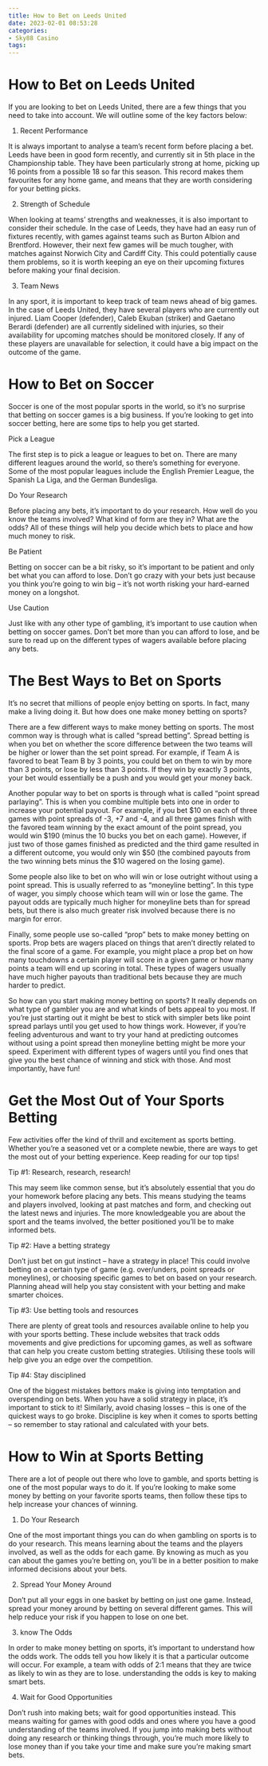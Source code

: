 ```yaml
---
title: How to Bet on Leeds United 
date: 2023-02-01 08:53:28
categories:
- Sky88 Casino
tags:
---
```



#  How to Bet on Leeds United 

If you are looking to bet on Leeds United, there are a few things that you need to take into account. We will outline some of the key factors below:

1. Recent Performance

It is always important to analyse a team’s recent form before placing a bet. Leeds have been in good form recently, and currently sit in 5th place in the Championship table. They have been particularly strong at home, picking up 16 points from a possible 18 so far this season. This record makes them favourites for any home game, and means that they are worth considering for your betting picks.

2. Strength of Schedule

When looking at teams’ strengths and weaknesses, it is also important to consider their schedule. In the case of Leeds, they have had an easy run of fixtures recently, with games against teams such as Burton Albion and Brentford. However, their next few games will be much tougher, with matches against Norwich City and Cardiff City. This could potentially cause them problems, so it is worth keeping an eye on their upcoming fixtures before making your final decision.

3. Team News

In any sport, it is important to keep track of team news ahead of big games. In the case of Leeds United, they have several players who are currently out injured. Liam Cooper (defender), Caleb Ekuban (striker) and Gaetano Berardi (defender) are all currently sidelined with injuries, so their availability for upcoming matches should be monitored closely. If any of these players are unavailable for selection, it could have a big impact on the outcome of the game.

#  How to Bet on Soccer 

Soccer is one of the most popular sports in the world, so it’s no surprise that betting on soccer games is a big business. If you’re looking to get into soccer betting, here are some tips to help you get started.

Pick a League

The first step is to pick a league or leagues to bet on. There are many different leagues around the world, so there’s something for everyone. Some of the most popular leagues include the English Premier League, the Spanish La Liga, and the German Bundesliga.

Do Your Research

Before placing any bets, it’s important to do your research. How well do you know the teams involved? What kind of form are they in? What are the odds? All of these things will help you decide which bets to place and how much money to risk.

Be Patient

Betting on soccer can be a bit risky, so it’s important to be patient and only bet what you can afford to lose. Don’t go crazy with your bets just because you think you’re going to win big – it’s not worth risking your hard-earned money on a longshot.

Use Caution

Just like with any other type of gambling, it’s important to use caution when betting on soccer games. Don’t bet more than you can afford to lose, and be sure to read up on the different types of wagers available before placing any bets.

#  The Best Ways to Bet on Sports 

It’s no secret that millions of people enjoy betting on sports. In fact, many make a living doing it. But how does one make money betting on sports?

There are a few different ways to make money betting on sports. The most common way is through what is called “spread betting”. Spread betting is when you bet on whether the score difference between the two teams will be higher or lower than the set point spread. For example, if Team A is favored to beat Team B by 3 points, you could bet on them to win by more than 3 points, or lose by less than 3 points. If they win by exactly 3 points, your bet would essentially be a push and you would get your money back.

Another popular way to bet on sports is through what is called “point spread parlaying”. This is when you combine multiple bets into one in order to increase your potential payout. For example, if you bet $10 on each of three games with point spreads of -3, +7 and -4, and all three games finish with the favored team winning by the exact amount of the point spread, you would win $190 (minus the 10 bucks you bet on each game). However, if just two of those games finished as predicted and the third game resulted in a different outcome, you would only win $50 (the combined payouts from the two winning bets minus the $10 wagered on the losing game).

Some people also like to bet on who will win or lose outright without using a point spread. This is usually referred to as “moneyline betting”. In this type of wager, you simply choose which team will win or lose the game. The payout odds are typically much higher for moneyline bets than for spread bets, but there is also much greater risk involved because there is no margin for error.

Finally, some people use so-called “prop” bets to make money betting on sports. Prop bets are wagers placed on things that aren’t directly related to the final score of a game. For example, you might place a prop bet on how many touchdowns a certain player will score in a given game or how many points a team will end up scoring in total. These types of wagers usually have much higher payouts than traditional bets because they are much harder to predict.

So how can you start making money betting on sports? It really depends on what type of gambler you are and what kinds of bets appeal to you most. If you’re just starting out it might be best to stick with simpler bets like point spread parlays until you get used to how things work. However, if you’re feeling adventurous and want to try your hand at predicting outcomes without using a point spread then moneyline betting might be more your speed. Experiment with different types of wagers until you find ones that give you the best chance of winning and stick with those. And most importantly, have fun!

#  Get the Most Out of Your Sports Betting 

Few activities offer the kind of thrill and excitement as sports betting. Whether you’re a seasoned vet or a complete newbie, there are ways to get the most out of your betting experience. Keep reading for our top tips!

Tip #1: Research, research, research!

This may seem like common sense, but it’s absolutely essential that you do your homework before placing any bets. This means studying the teams and players involved, looking at past matches and form, and checking out the latest news and injuries. The more knowledgeable you are about the sport and the teams involved, the better positioned you’ll be to make informed bets.

Tip #2: Have a betting strategy

Don’t just bet on gut instinct – have a strategy in place! This could involve betting on a certain type of game (e.g. over/unders, point spreads or moneylines), or choosing specific games to bet on based on your research. Planning ahead will help you stay consistent with your betting and make smarter choices.

Tip #3: Use betting tools and resources

There are plenty of great tools and resources available online to help you with your sports betting. These include websites that track odds movements and give predictions for upcoming games, as well as software that can help you create custom betting strategies. Utilising these tools will help give you an edge over the competition.

Tip #4: Stay disciplined

One of the biggest mistakes bettors make is giving into temptation and overspending on bets. When you have a solid strategy in place, it’s important to stick to it! Similarly, avoid chasing losses – this is one of the quickest ways to go broke. Discipline is key when it comes to sports betting – so remember to stay rational and calculated with your bets.

#  How to Win at Sports Betting

There are a lot of people out there who love to gamble, and sports betting is one of the most popular ways to do it. If you’re looking to make some money by betting on your favorite sports teams, then follow these tips to help increase your chances of winning.

1. Do Your Research

One of the most important things you can do when gambling on sports is to do your research. This means learning about the teams and the players involved, as well as the odds for each game. By knowing as much as you can about the games you’re betting on, you’ll be in a better position to make informed decisions about your bets.

2. Spread Your Money Around

Don’t put all your eggs in one basket by betting on just one game. Instead, spread your money around by betting on several different games. This will help reduce your risk if you happen to lose on one bet.

3. know The Odds

In order to make money betting on sports, it’s important to understand how the odds work. The odds tell you how likely it is that a particular outcome will occur. For example, a team with odds of 2:1 means that they are twice as likely to win as they are to lose. understanding the odds is key to making smart bets.

4. Wait for Good Opportunities

Don’t rush into making bets; wait for good opportunities instead. This means waiting for games with good odds and ones where you have a good understanding of the teams involved. If you jump into making bets without doing any research or thinking things through, you’re much more likely to lose money than if you take your time and make sure you’re making smart bets.